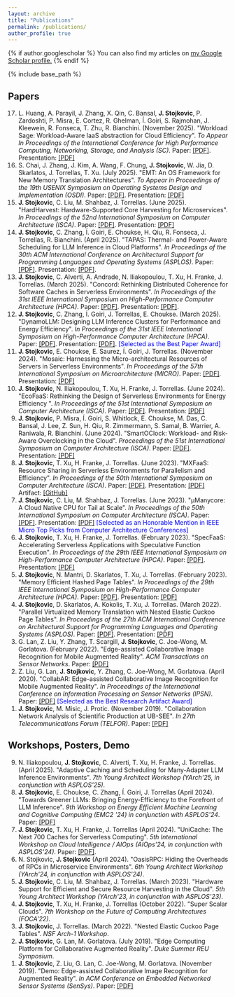 ```yaml
---
layout: archive
title: "Publications"
permalink: /publications/
author_profile: true
---
```


{% if author.googlescholar %}
  You can also find my articles on <u><a href="{{author.googlescholar}}">my Google Scholar profile</a>.</u>
{% endif %}

{% include base_path %}

<!-- {% for post in site.publications reversed %}
  {% include archive-single.html %}
{% endfor %} -->


## Papers

<ol reversed>

<li> L. Huang, A. Parayil, J. Zhang, X. Qin, C. Bansal, <b>J. Stojkovic</b>, P. Zardoshti, P. Misra, E. Cortez, R. Ghelman, Í. Goiri, S. Rajmohan, J. Kleewein, R. Fonseca, T. Zhu, R. Bianchini. (November 2025). &quot;Workload Sage: Workload-Aware IaaS abstraction for Cloud Efficiency&quot;. <i>To Appear In Proceedings of the International Conference for High Performance Computing, Networking, Storage, and Analysis (SC)</i>.
Paper: <a href="_blank" target="_blank">[PDF]</a>.
Presentation: <a href="_blank" target="_blank">[PDF]</a>
</li>

<li> S. Chai, J. Zhang, J. Kim, A. Wang, F. Chung, <b>J. Stojkovic</b>, W. Jia, D. Skarlatos, J. Torrellas, T. Xu. (July 2025). &quot;EMT: An OS Framework for New Memory Translation Architectures&quot;.	<i>To Appear in Proceedings of the 19th USENIX Symposium on Operating Systems Design and Implementation (OSDI)</i>.
Paper: <a href="../files/emt_osdi2025.pdf" target="_blank">[PDF]</a>.
Presentation: <a href="_blank" target="_blank">[PDF]</a>
</li>

<li> <b>J. Stojkovic</b>, C. Liu, M. Shahbaz, J. Torrellas. (June 2025). &quot;HardHarvest: Hardware-Supported Core Harvesting for Microservices&quot;.	<i>In Proceedings of the 52nd International Symposium on Computer Architecture (ISCA)</i>.
Paper: <a href="../files/HardHarvest_ISCA25.pdf" target="_blank">[PDF]</a>.
Presentation: <a href="../files/hardharvest_isca25.pdf" target="_blank">[PDF]</a>
</li>

<li>
<b>J. Stojkovic</b>, C. Zhang, Í. Goiri, E. Choukse, H. Qiu, R. Fonseca, J. Torrellas, R. Bianchini. (April 2025). &quot;TAPAS: Thermal- and Power-Aware Scheduling for LLM Inference in Cloud Platforms&quot;. <i>In Proceedings of the 30th ACM International Conference on Architectural Support for Programming Languages and Operating Systems (ASPLOS)</i>. Paper: <a href="../files/TAPAS_ASPLOS25.pdf" target="_blank">[PDF]</a>. Presentation: <a href="../files/jovan_tapas_asplos.pdf" target="_blank">[PDF]</a>.
</li>

<li>
<b>J. Stojkovic</b>, C. Alverti, A. Andrade, N. Iliakopoulou, T. Xu, H. Franke, J. Torrellas. (March 2025). &quot;Concord: Rethinking Distributed Coherence for Software Caches in Serverless Environments&quot;. <i>In Proceedings of the 31st IEEE International Symposium on High-Performance Computer Architecture (HPCA)</i>. Paper: <a href="../files/Concord_HPCA25.pdf" target="_blank">[PDF]</a>. Presentation: <a href="../files/concord_hpca_pdf.pdf" target="_blank">[PDF]</a>.
</li>

<li>
<b>J. Stojkovic</b>, C. Zhang, Í. Goiri, J. Torrellas, E. Choukse. (March 2025). &quot;DynamoLLM: Designing LLM Inference Clusters for Performance and Energy Efficiency&quot;. <i>In Proceedings of the 31st IEEE International Symposium on High-Performance Computer Architecture (HPCA)</i>. Paper: <a href="../files/DynamoLLM_HPCA2025.pdf" target="_blank">[PDF]</a>. Presentation: <a href="../files/dynamo_hpca_pdf.pdf" target="_blank">[PDF]</a>.  <span style="color:blue">[Selected as the Best Paper Award] </span>
</li>

<li> <b>J. Stojkovic</b>, E. Choukse, E. Saurez, Í. Goiri, J. Torrellas. (November 2024). &quot;Mosaic: Harnessing the Micro-architectural Resources of Servers in Serverless Environments&quot;.	<i>In Proceedings of the 57th International Symposium on Microarchitecture (MICRO)</i>.
Paper: <a href="../files/Mosaic_MICRO.pdf" target="_blank">[PDF]</a>.
Presentation: <a href="../files/mosaic_micro_presentation.pdf" target="_blank">[PDF]</a>
</li>

<li> <b>J. Stojkovic</b>, N. Iliakopoulou, T. Xu, H. Franke, J. Torrellas. (June 2024). &quot;EcoFaaS: Rethinking the Design of Serverless Environments for Energy Efficiency
&quot;.	<i>In Proceedings of the 51st International Symposium on Computer Architecture (ISCA)</i>.
Paper: <a href="../files/EcoFaaS_ISCA2024_Final.pdf" target="_blank">[PDF]</a>.
Presentation: <a href="../files/ecofaas_presentation.pdf" target="_blank">[PDF]</a>
</li>

<li> <b>J. Stojkovic</b>, P. Misra, Í. Goiri, S. Whitlock, E. Choukse, M. Das, C. Bansal, J. Lee, Z. Sun, H. Qiu, R. Zimmermann, S. Samal, B. Warrier, A. Raniwala, R. Bianchini. (June 2024). &quot;SmartOClock: Workload- and Risk-Aware Overclocking in the Cloud&quot;.	<i>Proceedings of the 51st International Symposium on Computer Architecture (ISCA)</i>.
Paper: <a href="../files/SmartOClock_ISCA24_Final.pdf" target="_blank">[PDF]</a>.
Presentation: <a href="../files/smartoclock_presentation.pdf" target="_blank">[PDF]</a>
</li>

<li> <b>J. Stojkovic</b>, T. Xu, H. Franke, J. Torrellas. (June 2023). &quot;MXFaaS: Resource Sharing in Serverless Environments for Parallelism and Efficiency&quot;.	<i>In Proceedings of the 50th International Symposium on Computer Architecture (ISCA)</i>.
Paper: <a href="../files/MXFaaS_ISCA2023_Final.pdf" target="_blank">[PDF]</a>.
Presentation: <a href="../files/jovan_isca23_1_to_print.pdf" target="_blank">[PDF]</a>
Artifact: <a href="https://github.com/jovans2/MXFaaS_Artifact" target="_blank">[GitHub]</a>
</li>
  
<li> <b>J. Stojkovic</b>, C. Liu, M. Shahbaz, J. Torrellas. (June 2023). &quot;<span>&#181;</span>Manycore: A Cloud Native CPU for Tail at Scale&quot;.	<i>In Proceedings of the 50th International Symposium on Computer Architecture (ISCA)</i>.
Paper: <a href="../files/uManycore_ISCA2023_Final.pdf" target="_blank">[PDF]</a>.
Presentation: <a href="../files/jovan_isca23_2_to_print.pdf" target="_blank">[PDF]</a> <span style="color:blue">[Selected as an Honorable Mention in IEEE Micro Top Picks from Computer Architecture Conferences] </span>
</li>

<li> <b>J. Stojkovic</b>, T. Xu, H. Franke, J. Torrellas. (February 2023). &quot;SpecFaaS: Accelerating Serverless Applications with Speculative Function Execution&quot;.	<i>In Proceedings of the 29th IEEE International Symposium on High-Performance Computer Architecture (HPCA)</i>.
Paper: <a href="../files/SpecFaaS_HPCA_Camera.pdf" target="_blank">[PDF]</a>.
Presentation: <a href="../files/jovan_hpca23_2_to_print.pdf" target="_blank">[PDF]</a>
</li>
  
<li> <b>J. Stojkovic</b>, N. Mantri, D. Skarlatos, T. Xu, J. Torrellas. (February 2023). &quot;Memory Efficient Hashed Page Tables&quot;.	<i>In Proceedings of the 29th IEEE International Symposium on High-Performance Computer Architecture (HPCA)</i>.
Paper: <a href="../files/ME_HPTs_HPCA_Camera.pdf" target="_blank">[PDF]</a>.
Presentation: <a href="../files/jovan_hpca23_1_to_print.pdf" target="_blank">[PDF]</a>
</li>

<li> <b>J. Stojkovic</b>, D. Skarlatos, A. Kokolis, T. Xu, J. Torrellas. (March 2022). &quot;Parallel Virtualized Memory Translation with Nested Elastic Cuckoo Page Tables&quot;.	<i>In Proceedings of the 27th ACM International Conference on Architectural Support for Programming Languages and Operating Systems (ASPLOS)</i>.
Paper: <a href="../files/Nested_ASPLOS_Camera.pdf" target="_blank">[PDF]</a>.
Presentation: <a href="http://iacoma.cs.uiuc.edu/iacoma-papers/PRES/present_asplos22_1.pdf" target="_blank">[PDF]</a>
</li>
  
<li> G. Lan, Z. Liu, Y. Zhang, T. Scargill, <b>J. Stojkovic</b>, C. Joe-Wong, M. Gorlatova. (February 2022). &quot;Edge-assisted Collaborative Image Recognition for Mobile Augmented Reality&quot;.	<i>ACM Transactions on Sensor Networks</i>.
Paper: <a href="../files/Edge_CollabAR_TOC.pdf" target="_blank">[PDF]</a>
</li>

<li>
Z. Liu, G. Lan, <b>J. Stojkovic</b>, Y. Zhang, C. Joe-Wong, M. Gorlatova. (April 2020). &quot;CollabAR: Edge-assisted Collaborative Image Recognition for Mobile Augmented Reality&quot;. <i>In Proceedings of the International Conference on Information Processing on Sensor Networks (IPSN)</i>.
Paper: <a href="../files/CollabAR_IPSN_Camera.pdf" target="_blank">[PDF]</a> <span style="color:blue">[Selected as the Best Research Artifact Award] </span>
</li>
  
<li>
<b>J. Stojkovic</b>, M. Misic, J. Protic. (November 2019). &quot;Collaboration Network Analysis of Scientific Production at UB-SEE&quot;.	<i>In 27th Telecommunications Forum (TELFOR)</i>.
Paper: <a href="../files/TELFOR_Camera.pdf" target="_blank">[PDF]</a>
</li>

</ol>

<!--
## Preprints

<ol reversed>

<li>
N. Iliakopoulou, <b>J. Stojkovic</b>, C. Alverti, T. Xu, H. Franke, J. Torrellas. (November 2024). &quot;Chameleon: Adaptive Caching and Scheduling for Many-Adapter LLM Inference Environments&quot;. <i>CoRR, vol. abs/2411.17741 </i>. Paper: <a href="https://arxiv.org/abs/2411.17741" target="_blank">[PDF]</a>
</li>

<li>
<b>J. Stojkovic</b>, C. Zhang, Í. Goiri, E. Choukse, H. Qiu, R. Fonseca, J. Torrellas, R. Bianchini. (January 2025). &quot;TAPAS: Thermal- and Power-Aware Scheduling for LLM Inference in Cloud Platforms&quot;. <i>CoRR, vol. abs/2501.02600</i>. Paper: <a href="https://arxiv.org/abs/2501.02600" target="_blank">[PDF]</a>
</li>

<li>
<b>J. Stojkovic</b>, C. Zhang, Í. Goiri, J. Torrellas, E. Choukse. (August 2024). &quot;DynamoLLM: Designing LLM Inference Clusters for Performance and Energy Efficiency&quot;. <i>CoRR, vol. abs/2408.00741</i>. Paper: <a href="https://arxiv.org/abs/2408.00741" target="_blank">[PDF]</a>
</li>

<li>
L. Huang, A. Parayil, J. Zhang, X. Qin, C. Bansal, <b>J. Stojkovic</b>, P. Zardoshti, P. Misra, E. Cortez, R. Ghelman, Í. Goiri, S. Rajmohan, J. Kleewein, R. Fonseca, T. Zhu, R. Bianchini (April 2024). &quot;Workload Intelligence: Punching Holes Through the Cloud Abstraction&quot;. <i>CoRR, vol. abs/2404.19143</i>. Paper: <a href="https://arxiv.org/abs/2404.19143" target="_blank">[PDF]</a>
</li>

</ol>
-->

## Workshops, Posters, Demo

<ol reversed>

<li>
N. Iliakopoulou, <b>J. Stojkovic</b>, C. Alverti, T. Xu, H. Franke, J. Torrellas. (April 2025). &quot;Adaptive Caching and Scheduling for Many-Adapter LLM Inference Environments&quot;. <i>7th Young Architect Workshop (YArch'25, in conjunction with ASPLOS'25)</i>.
</li>

<li>
<b>J. Stojkovic</b>, E. Choukse, C. Zhang, Í. Goiri, J. Torrellas (April 2024). &quot;Towards Greener LLMs: Bringing Energy-Efficiency to the Forefront of LLM Inference&quot;. <i>9th Workshop on Energy Efficient Machine Learning and Cognitive Computing (EMC2 '24) in conjunction with ASPLOS'24</i>.
Paper: <a href="https://arxiv.org/abs/2403.20306" target="_blank">[PDF]</a>
</li>

<li>
<b>J. Stojkovic</b>, T. Xu, H. Franke, J. Torrellas (April 2024). &quot;UniCache: The Next 700 Caches for Serverless Computing&quot;. <i>5th International Workshop on Cloud Intelligence / AIOps (AIOps'24, in conjunction with ASPLOS'24)</i>.
Paper: <a href="../files/CloudWorkshop_UniCache.pdf" target="_blank">[PDF]</a>.
</li>

<li>
N. Stojkovic, <b>J. Stojkovic</b> (April 2024). &quot;OasisRPC: Hiding the Overheads of RPCs in Microservice Environments&quot;. <i>6th Young Architect Workshop (YArch'24, in conjunction with ASPLOS'24)</i>.
</li>
  
<li>
<b>J. Stojkovic</b>, C. Liu, M. Shahbaz, J. Torrellas. (March 2023). &quot;Hardware Support for Efficient and Secure Resource Harvesting in the Cloud&quot;. <i>5th Young Architect Workshop (YArch'23, in conjunction with ASPLOS'23)</i>.
</li>

<li>
<b>J. Stojkovic</b>, T. Xu, H. Franke, J. Torrellas (October 2022). &quot;Super Scalar Clouds&quot;. <i>7th Workshop on the Future of Computing Architectures (FOCA'22)</i>.
</li>
  
<li>
<b>J. Stojkovic</b>, J. Torrellas. (March 2022). &quot;Nested Elastic Cuckoo Page Tables&quot;. <i>NSF Arch-1 Workshop</i>.
</li>

<li>
<b>J. Stojkovic</b>, G. Lan, M. Gorlatova. (July 2019). &quot;Edge Computing Platform for Collaborative Augmented Reality&quot;. <i>Duke Summer REU Symposium</i>.
</li>

<li>
<b>J. Stojkovic</b>, Z. Liu, G. Lan, C. Joe-Wong, M. Gorlatova. (November 2019). &quot;Demo: Edge-assisted Collaborative Image Recognition for Augmented Reality&quot;. <i>In ACM Conference on Embedded Networked Sensor Systems (SenSys)</i>.
Paper: <a href="https://maria.gorlatova.com/wp-content/uploads/2019/09/MultiUserAR_SenSysDemo_Gorlatova.pdf" target="_blank">[PDF]</a> 
</li>

</ol>
